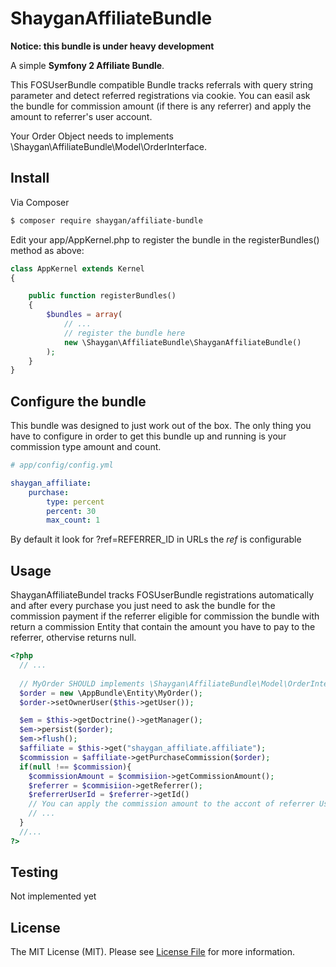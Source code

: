ShayganAffiliateBundle
===================
**Notice: this bundle is under heavy development**

A simple **Symfony 2 Affiliate Bundle**.

This FOSUserBundle compatible Bundle tracks referrals with query string 
parameter and detect referred registrations via cookie. You can easil ask
the bundle for commission amount (if there is any referrer) and apply the amount
to referrer's user account. 

Your Order Object needs to implements \Shaygan\AffiliateBundle\Model\OrderInterface.


## Install

Via Composer

``` bash
$ composer require shaygan/affiliate-bundle
```

Edit your app/AppKernel.php to register the bundle in the registerBundles() method as above:


```php
class AppKernel extends Kernel
{

    public function registerBundles()
    {
        $bundles = array(
            // ...
            // register the bundle here
            new \Shaygan\AffiliateBundle\ShayganAffiliateBundle()
        );
    }
}
```

## Configure the bundle

This bundle was designed to just work out of the box. The only thing you have to configure in order to get this bundle up and running is your commission type amount and count.

```yaml
# app/config/config.yml

shaygan_affiliate:
    purchase:
        type: percent
        percent: 30
        max_count: 1
```
By default it look for ?ref=REFERRER_ID in URLs the *ref* is configurable

## Usage

ShayganAffiliateBundel tracks FOSUserBundle registrations automatically and after every purchase you just need to ask the bundle for the commission payment if the referrer eligible for commission the bundle with return a commission Entity that contain the amount you have to pay to the referrer, othervise returns null.


```php
<?php
  // ...
  
  // MyOrder SHOULD implements \Shaygan\AffiliateBundle\Model\OrderInterface
  $order = new \AppBundle\Entity\MyOrder();
  $order->setOwnerUser($this->getUser());

  $em = $this->getDoctrine()->getManager();
  $em->persist($order);
  $em->flush();
  $affiliate = $this->get("shaygan_affiliate.affiliate");
  $commission = $affiliate->getPurchaseCommission($order);
  if(null !== $commission){
    $commissionAmount = $commisiion->getCommissionAmount();
    $referrer = $commisiion->getReferrer();
    $referrerUserId = $referrer->getId()
    // You can apply the commission amount to the accont of referrer User here
    // ...
  }
  //...
?>
```

## Testing

Not implemented yet

## License

The MIT License (MIT). Please see [License File](LICENSE.md) for more information.
